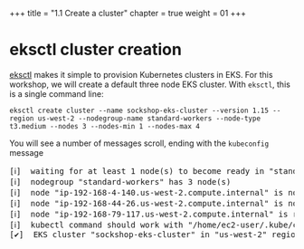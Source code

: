 +++
title = "1.1 Create a cluster"
chapter = true
weight = 01
+++

# eksctl cluster creation 


[eksctl](https://eksctl.io/introduction/) makes it simple to provision Kubernetes clusters in EKS. For this workshop, we will create a default three node EKS cluster. With `eksctl`, this is a single command line:

```
eksctl create cluster --name sockshop-eks-cluster --version 1.15 --region us-west-2 --nodegroup-name standard-workers --node-type t3.medium --nodes 3 --nodes-min 1 --nodes-max 4
```

You will see a number of messages scroll, ending with the `kubeconfig` message

<pre>
[ℹ]  waiting for at least 1 node(s) to become ready in "standard-workers"
[ℹ]  nodegroup "standard-workers" has 3 node(s)
[ℹ]  node "ip-192-168-4-140.us-west-2.compute.internal" is not ready
[ℹ]  node "ip-192-168-44-26.us-west-2.compute.internal" is not ready
[ℹ]  node "ip-192-168-79-117.us-west-2.compute.internal" is ready
[ℹ]  kubectl command should work with "/home/ec2-user/.kube/config", try 'kubectl get nodes'
[✔]  EKS cluster "sockshop-eks-cluster" in "us-west-2" region is ready
</pre>
